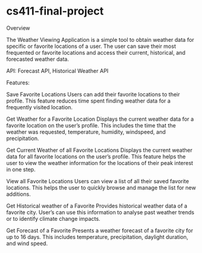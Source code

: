 # cs411-final-project
Overview

The Weather Viewing Application is a simple tool to obtain weather data for specific or favorite locations of a user. The user can save their most frequented or favorite locations and access their current, historical, and forecasted weather data. 

API: Forecast API, Historical Weather API

Features: 

Save Favorite Locations 
Users can add their favorite locations to their profile. This feature reduces time spent finding weather data for a frequently visited location. 

Get Weather for a Favorite Location
Displays the current weather data for a favorite location on the user’s profile. This  includes the time that the weather was requested, temperature, humidity, windspeed, and precipitation.

Get Current Weather of all Favorite Locations 
Displays the current weather data for all favorite locations on the user’s profile. This feature helps the user to view the weather information for the locations of their peak interest in one step.

View all Favorite Locations 
Users can view a list of all their saved favorite locations. This helps the user to quickly browse and manage the list for new additions.

Get Historical weather of a Favorite 
Provides historical weather data of a favorite city. User’s can use this information to analyse past weather trends or to identify climate change impacts.

Get Forecast of a Favorite
Presents a weather forecast of a favorite city for up to 16 days. This includes temperature, precipitation, daylight duration, and wind speed.

